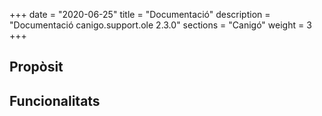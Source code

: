 +++
date        = "2020-06-25"
title       = "Documentació"
description = "Documentació canigo.support.ole 2.3.0"
sections    = "Canigó"
weight      = 3
+++

## Propòsit



## Funcionalitats
